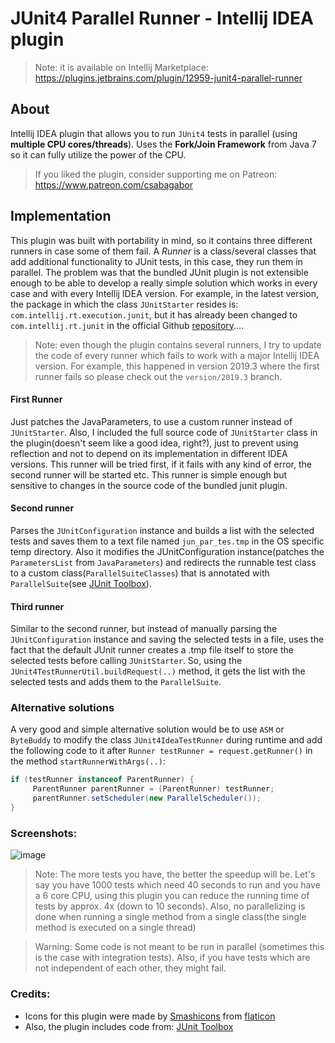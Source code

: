 # JUnit4 Parallel Runner - Intellij IDEA plugin

>Note: it is available on Intellij Marketplace: https://plugins.jetbrains.com/plugin/12959-junit4-parallel-runner

## About
Intellij IDEA plugin that allows you to run `JUnit4` tests in parallel (using **multiple CPU cores/threads**). Uses the **Fork/Join Framework** from Java 7 so it can fully utilize the power of the CPU.

>If you liked the plugin, consider supporting me on Patreon: https://www.patreon.com/csabagabor

## Implementation
This plugin was built with portability in mind, so it contains three different runners in case some of them fail. A *Runner* is a class/several classes that add additional functionality to JUnit tests, in this case, they run them in parallel. The problem was that the bundled JUnit plugin is not extensible enough to be able to develop a really simple solution which works in every case and with every Intellij IDEA version. For example, in the latest version, the package in which the class `JUnitStarter` resides is: `com.intellij.rt.execution.junit`, but it has already been changed to `com.intellij.rt.junit` in the official Github [repository](https://github.com/JetBrains/intellij-community/blob/master/plugins/junit_rt/src/com/intellij/rt/junit/JUnitStarter.java)....

>Note: even though the plugin contains several runners, I try to update the code of every runner which fails to work with a major Intellij IDEA version. For example, this happened in version 2019.3 where the first runner fails so please check out the `version/2019.3` branch.

#### First Runner
Just patches the JavaParameters, to use a custom runner instead of `JUnitStarter`. Also, I included the full source code of `JUnitStarter` class in the plugin(doesn't seem like a good idea, right?), just to prevent using reflection and not to depend on its implementation in different IDEA versions. This runner will be tried first, if it fails with any kind of error, the second runner will be started etc.
This runner is simple enough but sensitive to changes in the source code of the bundled junit plugin.

#### Second runner
Parses the `JUnitConfiguration` instance and builds a list with the selected tests and saves them to a text file named `jun_par_tes.tmp` in the OS specific temp directory. Also it modifies the JUnitConfiguration instance(patches the `ParametersList` from `JavaParameters`) and redirects the runnable test class to a custom class(`ParallelSuiteClasses`) that is annotated with `ParallelSuite`(see  [JUnit Toolbox](https://github.com/MichaelTamm/junit-toolbox)).

#### Third runner
Similar to the second runner, but instead of manually parsing the `JUnitConfiguration` instance and saving the selected tests in a file, uses the fact that the default JUnit runner creates a .tmp file itself to store the selected tests before calling `JUnitStarter`. So, using the `JUnit4TestRunnerUtil.buildRequest(..)` method, it gets the list with the selected tests and adds them to the `ParallelSuite`.

### Alternative solutions
A very good and simple alternative solution would be to use `ASM` or `ByteBuddy` to modify the class `JUnit4IdeaTestRunner` during runtime and add the following code to it after `Runner testRunner = request.getRunner()` in the method `startRunnerWithArgs(..)`:
```java
if (testRunner instanceof ParentRunner) {
     ParentRunner parentRunner = (ParentRunner) testRunner;
     parentRunner.setScheduler(new ParallelScheduler());
}
```

### Screenshots:


![image](https://user-images.githubusercontent.com/37183688/64076106-fe17aa00-ccc8-11e9-9c31-d4900f8b4f5c.png)



>Note: The more tests you have, the better the speedup will be.
Let's say you have 1000 tests which need 40 seconds to run and you have a 6 core CPU, 
using this plugin you can reduce the running time of tests by approx. 4x (down to 10 seconds).
Also, no parallelizing is done when running a single method from a single class(the single 
method is executed on a single thread) 

>Warning: Some code is not meant to be run in parallel (sometimes this is the case with integration tests).
Also, if you have tests which are not independent of each other, they might fail. 

### Credits:

- Icons for this plugin were made by [Smashicons](https://www.flaticon.com/authors/smashicons) from [flaticon](https://www.flaticon.com)
- Also, the plugin includes code from: [JUnit Toolbox](https://github.com/MichaelTamm/junit-toolbox)
